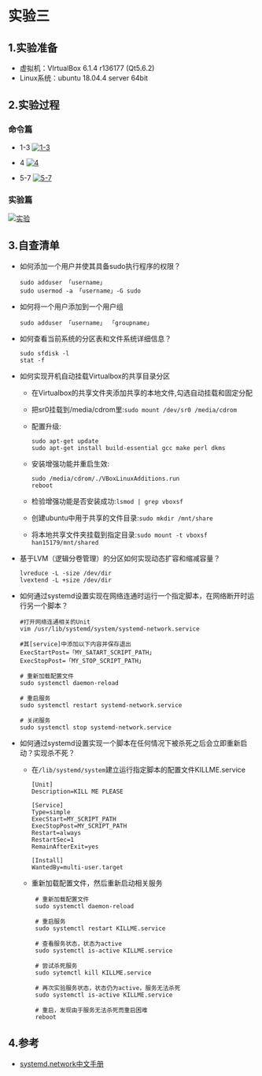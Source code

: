 # 实验三

## 1.实验准备

- 虚拟机：VIrtualBox 6.1.4 r136177 (Qt5.6.2)
- Linux系统：ubuntu 18.04.4 server 64bit
  
## 2.实验过程

### 命令篇

- 1-3
[![1-3](https://asciinema.org/a/WAnKFYgsTGKPEC93Htq22aiOk.png)](https://asciinema.org/a/WAnKFYgsTGKPEC93Htq22aiOk)
  
- 4
[![4](https://asciinema.org/a/E7xa4qFHPCVuYta9BjRp3yIDJ.png)](https://asciinema.org/a/E7xa4qFHPCVuYta9BjRp3yIDJ)

- 5-7
[![5-7](https://asciinema.org/a/Y2264eSZalcHQZeDlWQl3FbAC.png)](https://asciinema.org/a/Y2264eSZalcHQZeDlWQl3FbAC)

### 实验篇

  [![实验](https://asciinema.org/a/TKgGErSjgTilrAbpmbuyaXHxL.png)](https://asciinema.org/a/TKgGErSjgTilrAbpmbuyaXHxL)

## 3.自查清单


- 如何添加一个用户并使其具备sudo执行程序的权限？
  ```
  sudo adduser 「username」
  sudo usermod -a 「username」-G sudo
  ```


- 如何将一个用户添加到一个用户组
  ```
  sudo adduser 「username」 「groupname」
  ```

- 如何查看当前系统的分区表和文件系统详细信息？
  ```
  sudo sfdisk -l
  stat -f
  ```

- 如何实现开机自动挂载Virtualbox的共享目录分区
  
  - 在Virtualbox的共享文件夹添加共享的本地文件,勾选自动挂载和固定分配
  - 把sr0挂载到/media/cdrom里:```sudo mount /dev/sr0 /media/cdrom```
  - 配置升级:
    ```
    sudo apt-get update
    sudo apt-get install build-essential gcc make perl dkms
    ```
  - 安装增强功能并重启生效:
    ```
    sudo /media/cdrom/./VBoxLinuxAdditions.run
    reboot
    ```

  - 检验增强功能是否安装成功:```lsmod | grep vboxsf```
  - 创建ubuntu中用于共享的文件目录:```sudo mkdir /mnt/share```
  - 将本地共享文件夹挂载到指定目录:```sudo mount -t vboxsf han15179/mnt/shared```

- 基于LVM（逻辑分卷管理）的分区如何实现动态扩容和缩减容量？
  ```
  lvreduce -L -size /dev/dir
  lvextend -L +size /dev/dir
  ```

- 如何通过systemd设置实现在网络连通时运行一个指定脚本，在网络断开时运行另一个脚本？
  ```
  #打开网络连通相关的Unit
  vim /usr/lib/systemd/system/systemd-network.service

  #其[service]中添加以下内容并保存退出
  ExecStartPost=「MY_SATART_SCRIPT_PATH」
  ExecStopPost=「MY_STOP_SCRIPT_PATH」

  # 重新加载配置文件
  sudo systemctl daemon-reload

  # 重启服务
  sudo systemctl restart systemd-network.service

  # 关闭服务
  sudo systemctl stop systemd-network.service
  ```

- 如何通过systemd设置实现一个脚本在任何情况下被杀死之后会立即重新启动？实现杀不死？
  - 在```/lib/systemd/system```建立运行指定脚本的配置文件KILLME.service
    ```
    [Unit]
    Description=KILL ME PLEASE
 
    [Service]
    Type=simple
    ExecStart=MY_SCRIPT_PATH
    ExecStopPost=MY_SCRIPT_PATH
    Restart=always
    RestartSec=1
    RemainAfterExit=yes
 
    [Install]
    WantedBy=multi-user.target
    ```

  - 重新加载配置文件，然后重新启动相关服务
    ```
     # 重新加载配置文件
     sudo systemctl daemon-reload

     # 重启服务
     sudo systemctl restart KILLME.service

     # 查看服务状态，状态为active
     sudo systemctl is-active KILLME.service

     # 尝试杀死服务
     sudo sytemctl kill KILLME.service

     # 再次实验服务状态，状态仍为active，服务无法杀死
     sudo systemctl is-active KILLME.service

     # 重启，发现由于服务无法杀死而重启困难
     reboot
     ```


## 4.参考

 - [systemd.network中文手册](http://www.jinbuguo.com/systemd/systemd.network.html)